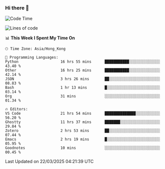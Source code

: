 ### Hi there 👋

<!--
**nicehiro/nicehiro** is a ✨ _special_ ✨ repository because its `README.md` (this file) appears on your GitHub profile.

Here are some ideas to get you started:

- 🔭 I’m currently working on ...
- 🌱 I’m currently learning ...
- 👯 I’m looking to collaborate on ...
- 🤔 I’m looking for help with ...
- 💬 Ask me about ...
- 📫 How to reach me: ...
- 😄 Pronouns: ...
- ⚡ Fun fact: ...
-->

<!--START_SECTION:waka-->
![Code Time](http://img.shields.io/badge/Code%20Time-391%20hrs%2055%20mins-blue)

![Lines of code](https://img.shields.io/badge/From%20Hello%20World%20I%27ve%20Written-1.6%20million%20lines%20of%20code-blue)

📊 **This Week I Spent My Time On** 

```text
🕑︎ Time Zone: Asia/Hong_Kong

💬 Programming Languages: 
Python                   16 hrs 55 mins      ███████████░░░░░░░░░░░░░░   43.40 % 
Other                    16 hrs 25 mins      ███████████░░░░░░░░░░░░░░   42.14 % 
JSON                     3 hrs 26 mins       ██░░░░░░░░░░░░░░░░░░░░░░░   08.83 % 
Bash                     1 hr 13 mins        █░░░░░░░░░░░░░░░░░░░░░░░░   03.14 % 
Org                      31 mins             ░░░░░░░░░░░░░░░░░░░░░░░░░   01.34 % 

🔥 Editors: 
VS Code                  21 hrs 54 mins      ██████████████░░░░░░░░░░░   56.20 % 
Ghostty                  11 hrs 37 mins      ███████░░░░░░░░░░░░░░░░░░   29.84 % 
Zotero                   2 hrs 53 mins       ██░░░░░░░░░░░░░░░░░░░░░░░   07.44 % 
Emacs                    2 hrs 19 mins       █░░░░░░░░░░░░░░░░░░░░░░░░   05.95 % 
Goodnotes                10 mins             ░░░░░░░░░░░░░░░░░░░░░░░░░   00.45 % 
```


 Last Updated on 22/03/2025 04:21:39 UTC
<!--END_SECTION:waka-->
